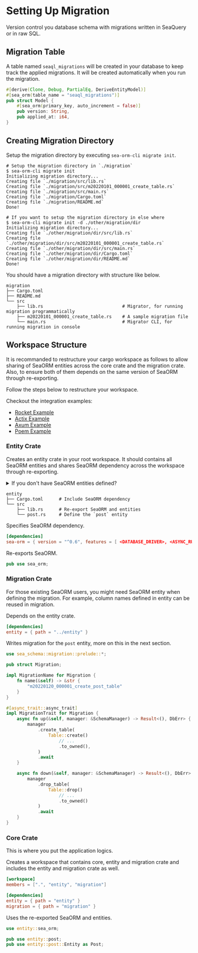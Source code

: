 # Setting Up Migration

Version control you database schema with migrations written in SeaQuery or in raw SQL.

## Migration Table

A table named `seaql_migrations` will be created in your database to keep track the applied migrations. It will be created automatically when you run the migration.

```rust
#[derive(Clone, Debug, PartialEq, DeriveEntityModel)]
#[sea_orm(table_name = "seaql_migrations")]
pub struct Model {
    #[sea_orm(primary_key, auto_increment = false)]
    pub version: String,
    pub applied_at: i64,
}
```

## Creating Migration Directory

Setup the migration directory by executing `sea-orm-cli migrate init`.

```shell
# Setup the migration directory in `./migration`
$ sea-orm-cli migrate init
Initializing migration directory...
Creating file `./migration/src/lib.rs`
Creating file `./migration/src/m20220101_000001_create_table.rs`
Creating file `./migration/src/main.rs`
Creating file `./migration/Cargo.toml`
Creating file `./migration/README.md`
Done!

# If you want to setup the migration directory in else where
$ sea-orm-cli migrate init -d ./other/migration/dir
Initializing migration directory...
Creating file `./other/migration/dir/src/lib.rs`
Creating file `./other/migration/dir/src/m20220101_000001_create_table.rs`
Creating file `./other/migration/dir/src/main.rs`
Creating file `./other/migration/dir/Cargo.toml`
Creating file `./other/migration/dir/README.md`
Done!
```

You should have a migration directory with structure like below.

```
migration
├── Cargo.toml
├── README.md
└── src
    ├── lib.rs                              # Migrator, for running migration programmatically
    ├── m20220101_000001_create_table.rs    # A sample migration file
    └── main.rs                             # Migrator CLI, for running migration in console
```

## Workspace Structure

It is recommanded to restructure your cargo workspace as follows to allow sharing of SeaORM entities across the core crate and the migration crate. Also, to ensure both of them depends on the same version of SeaORM through re-exporting.

Follow the steps below to restructure your workspace.

Checkout the integration examples:
- [Rocket Example](https://github.com/SeaQL/sea-orm/tree/master/examples/rocket_example)
- [Actix Example](https://github.com/SeaQL/sea-orm/tree/master/examples/actix_example)
- [Axum Example](https://github.com/SeaQL/sea-orm/tree/master/examples/axum_example)
- [Poem Example](https://github.com/SeaQL/sea-orm/tree/master/examples/poem_example)

### Entity Crate

Creates an entity crate in your root workspace. It should contains all SeaORM entities and shares SeaORM dependency across the workspace through re-exporting.

<details>
    <summary>If you don't have SeaORM entities defined?</summary>

You can create an entity crate with no entity files in it. Then, write the migration and run it to create tables in the database. Finally, [generate SeaORM entities](03-generate-entity/01-sea-orm-cli.md) with `sea-orm-cli` and output the entity files to `entity/src` folder.
</details>

```
entity
├── Cargo.toml      # Include SeaORM dependency
└── src
    ├── lib.rs      # Re-export SeaORM and entities
    └── post.rs     # Define the `post` entity
```

Specifies SeaORM dependency.

```toml title="entity/Cargo.toml"
[dependencies]
sea-orm = { version = "^0.6", features = [ <DATABASE_DRIVER>, <ASYNC_RUNTIME>, "macros" ], default-features = false }
```

Re-exports SeaORM.

```rust title="entity/src/lib.rs"
pub use sea_orm;
```

### Migration Crate

For those existing SeaORM users, you might need SeaORM entity when defining the migration. For example, column names defined in entity can be reused in migration.

Depends on the entity crate.

```toml title="migration/Cargo.toml"
[dependencies]
entity = { path = "../entity" }
```

Writes migration for the `post` entity, more on this in the next section.

```rust title="migration/src/m20220120_000001_create_post_table.rs"
use sea_schema::migration::prelude::*;

pub struct Migration;

impl MigrationName for Migration {
    fn name(&self) -> &str {
        "m20220120_000001_create_post_table"
    }
}

#[async_trait::async_trait]
impl MigrationTrait for Migration {
    async fn up(&self, manager: &SchemaManager) -> Result<(), DbErr> {
        manager
            .create_table(
                Table::create()
                    // ...
                    .to_owned(),
            )
            .await
    }

    async fn down(&self, manager: &SchemaManager) -> Result<(), DbErr> {
        manager
            .drop_table(
                Table::drop()
                    // ...
                    .to_owned()
            )
            .await
    }
}
```

### Core Crate

This is where you put the application logics.

Creates a workspace that contains core, entity and migration crate and includes the entity and migration crate as well.

```toml title="Cargo.toml"
[workspace]
members = [".", "entity", "migration"]

[dependencies]
entity = { path = "entity" }
migration = { path = "migration" }
```

Uses the re-exported SeaORM and entities.

```rust title="src/main.rs"
use entity::sea_orm;

pub use entity::post;
pub use entity::post::Entity as Post;
```
